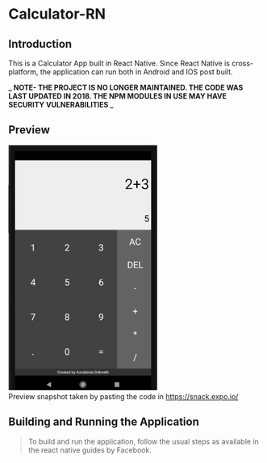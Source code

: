 # Calculator-RN

## Introduction
This is a Calculator App built in React Native. Since React Native is cross-platform, the application can run both in Android and IOS post built.

**_ NOTE- THE PROJECT IS NO LONGER MAINTAINED. THE CODE WAS LAST UPDATED IN 2018. THE NPM MODULES IN USE MAY HAVE SECURITY VULNERABILITIES _**

## Preview
![alt text](calculator-RN.png)  
Preview snapshot taken by pasting the code in https://snack.expo.io/

## Building and Running the Application

> To build and run the application, follow the usual steps as available in the react native guides by Facebook.
